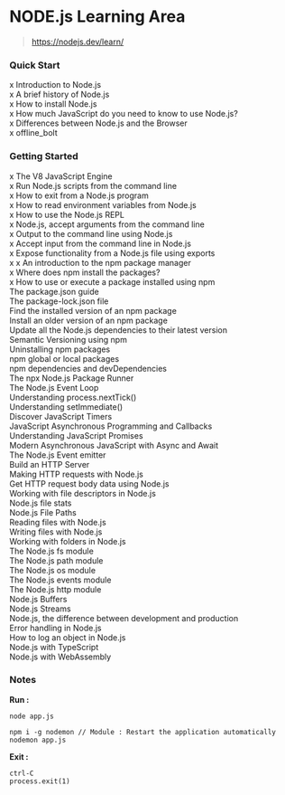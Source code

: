 # NODE.js Learning Area

> https://nodejs.dev/learn/

### Quick Start

x Introduction to Node.js  
x A brief history of Node.js  
x How to install Node.js  
x How much JavaScript do you need to know to use Node.js?  
x Differences between Node.js and the Browser  
x offline_bolt

### Getting Started

x The V8 JavaScript Engine  
x Run Node.js scripts from the command line  
x How to exit from a Node.js program  
x How to read environment variables from Node.js  
x How to use the Node.js REPL  
x Node.js, accept arguments from the command line  
x Output to the command line using Node.js  
x Accept input from the command line in Node.js  
x Expose functionality from a Node.js file using exports  
x x An introduction to the npm package manager  
x Where does npm install the packages?  
x How to use or execute a package installed using npm  
The package.json guide  
The package-lock.json file  
Find the installed version of an npm package  
Install an older version of an npm package  
Update all the Node.js dependencies to their latest version  
Semantic Versioning using npm  
Uninstalling npm packages  
npm global or local packages  
npm dependencies and devDependencies  
The npx Node.js Package Runner  
The Node.js Event Loop  
Understanding process.nextTick()  
Understanding setImmediate()  
Discover JavaScript Timers  
JavaScript Asynchronous Programming and Callbacks  
Understanding JavaScript Promises  
Modern Asynchronous JavaScript with Async and Await  
The Node.js Event emitter  
Build an HTTP Server  
Making HTTP requests with Node.js  
Get HTTP request body data using Node.js  
Working with file descriptors in Node.js  
Node.js file stats  
Node.js File Paths  
Reading files with Node.js  
Writing files with Node.js  
Working with folders in Node.js  
The Node.js fs module  
The Node.js path module  
The Node.js os module  
The Node.js events module  
The Node.js http module  
Node.js Buffers  
Node.js Streams  
Node.js, the difference between development and production  
Error handling in Node.js  
How to log an object in Node.js  
Node.js with TypeScript  
Node.js with WebAssembly

### Notes

**Run :**

    node app.js

>

    npm i -g nodemon // Module : Restart the application automatically
    nodemon app.js

**Exit :**

    ctrl-C
    process.exit(1)
